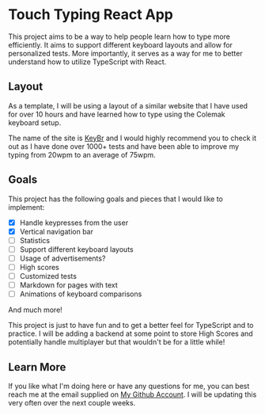 # Touch Typing React App

This project aims to be a way to help people learn how to type more efficiently.
It aims to support different keyboard layouts and allow for personalized tests.
More importantly, it serves as a way for me to better understand how to utilize
TypeScript with React.

## Layout

As a template, I will be using a layout of a similar website that I have used
for over 10 hours and have learned how to type using the Colemak keyboard setup.

The name of the site is [KeyBr](https://www.keybr.com) and I would highly recommend you to
check it out as I have done over 1000+ tests and have been able to improve my
typing from 20wpm to an average of 75wpm.

## Goals

This project has the following goals and pieces that I would like to implement:

- [x] Handle keypresses from the user
- [x] Vertical navigation bar
- [ ] Statistics
- [ ] Support different keyboard layouts
- [ ] Usage of advertisements?
- [ ] High scores
- [ ] Customized tests
- [ ] Markdown for pages with text
- [ ] Animations of keyboard comparisons

And much more!

This project is just to have fun and to get a better feel for TypeScript and to
practice. I will be adding a backend at some point to store High Scores and
potentially handle multiplayer but that wouldn't be for a little while!

## Learn More

If you like what I'm doing here or have any questions for me, you can best reach
me at the email supplied on [My Github Account](https://github.com/IzzyBeraja).
I will be updating this very often over the next couple weeks.
